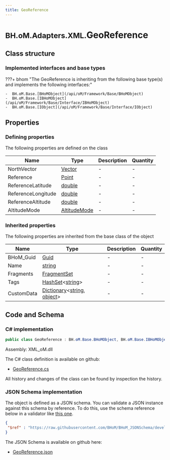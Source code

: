 ```yaml
---
title: GeoReference
---
```


# <small>BH.oM.Adapters.XML.</small>**GeoReference**



## Class structure

### Implemented interfaces and base types

???+ bhom "The GeoReference is inheriting from the following base type(s) and implements the following interfaces:"

    -  BH.oM.Base.[BHoMObject](/api/oM/Framework/Base/BHoMObject)
    -  BH.oM.Base.[IBHoMObject](/api/oM/Framework/Base/Interface/IBHoMObject)
    -  BH.oM.Base.[IObject](/api/oM/Framework/Base/Interface/IObject)


## Properties



### Defining properties

The following properties are defined on the class

| Name             | Type             | Description      | Quantity         |
|------------------|------------------|------------------|------------------|
| NorthVector | [Vector](/api/oM/Dimensional/Geometry/Vector/Vector) | - | - |
| Reference | [Point](/api/oM/Dimensional/Geometry/Vector/Point) | - | - |
| ReferenceLatitude | [double](https://learn.microsoft.com/en-us/dotnet/api/System.Double?view=netstandard-2.0) | - | - |
| ReferenceLongitude | [double](https://learn.microsoft.com/en-us/dotnet/api/System.Double?view=netstandard-2.0) | - | - |
| ReferenceAltitude | [double](https://learn.microsoft.com/en-us/dotnet/api/System.Double?view=netstandard-2.0) | - | - |
| AltitudeMode | [AltitudeMode](/api/oM/Adapter/Adapters/XML/Enums/AltitudeMode) | - | - |


### Inherited properties
The following properties are inherited from the base class of the object

| Name             | Type             | Description      | Quantity         |
|------------------|------------------|------------------|------------------|
| BHoM_Guid | [Guid](https://learn.microsoft.com/en-us/dotnet/api/System.Guid?view=netstandard-2.0) | - | - |
| Name | [string](https://learn.microsoft.com/en-us/dotnet/api/System.String?view=netstandard-2.0) | - | - |
| Fragments | [FragmentSet](/api/oM/Framework/Base/FragmentSet) | - | - |
| Tags | [HashSet](https://learn.microsoft.com/en-us/dotnet/api/System.Collections.Generic.HashSet-1?view=netstandard-2.0)&lt;[string](https://learn.microsoft.com/en-us/dotnet/api/System.String?view=netstandard-2.0)&gt; | - | - |
| CustomData | [Dictionary](https://learn.microsoft.com/en-us/dotnet/api/System.Collections.Generic.Dictionary-2?view=netstandard-2.0)&lt;[string](https://learn.microsoft.com/en-us/dotnet/api/System.String?view=netstandard-2.0), [object](https://learn.microsoft.com/en-us/dotnet/api/System.Object?view=netstandard-2.0)&gt; | - | - |


## Code and Schema

### C# implementation

``` C# title="C#"
public class GeoReference : BH.oM.Base.BHoMObject, BH.oM.Base.IBHoMObject, BH.oM.Base.IObject
```

Assembly: XML_oM.dll

The C# class definition is available on github:

- [GeoReference.cs](https://github.com/BHoM/XML_Toolkit/blob/develop/XML_oM/KML\GeoReference.cs)

All history and changes of the class can be found by inspection the history.
### JSON Schema implementation

The object is defined as a JSON schema. You can validate a JSON instance against this schema by reference. To do this, use the schema reference below in a validator like [this one](https://www.jsonschemavalidator.net/).

``` json title="JSON Schema"
{
 "$ref" : "https://raw.githubusercontent.com/BHoM/BHoM_JSONSchema/develop/XML_oM/GeoReference.json"
}
```

The JSON Schema is available on github here:

- [GeoReference.json](https://github.com/BHoM/BHoM_JSONSchema/blob/develop/XML_oM/GeoReference.json)
